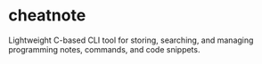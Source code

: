 # cheatnote
Lightweight C-based CLI tool for storing, searching, and managing programming notes, commands, and code snippets.
